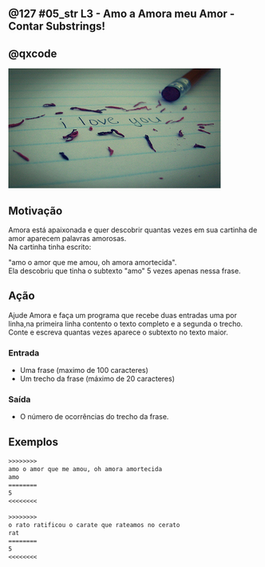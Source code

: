 ## @127 #05_str L3 - Amo a Amora meu Amor - Contar Substrings!
## @qxcode

![](capa.jpg)

## Motivação

Amora está apaixonada e quer descobrir quantas vezes em sua cartinha de amor aparecem palavras amorosas.  
Na cartinha tinha escrito:

"amo o amor que me amou, oh amora amortecida".  
Ela descobriu que tinha o subtexto "amo" 5 vezes apenas nessa frase.  
  
## Ação

Ajude Amora e faça um programa que recebe duas entradas uma por linha,na primeira linha contento o texto completo e a segunda o trecho.
Conte e escreva quantas vezes aparece o subtexto no texto maior.

### Entrada

* Uma frase (maximo de 100 caracteres)
* Um trecho da frase (máximo de 20 caracteres)

### Saída

* O número de ocorrências do trecho da frase.  

## Exemplos

```
>>>>>>>>
amo o amor que me amou, oh amora amortecida
amo
========
5
<<<<<<<<

>>>>>>>>
o rato ratificou o carate que rateamos no cerato
rat
========
5
<<<<<<<<
```

#

<!---
>>>>>>>> 01
lua de cristal que me faz sonhar menos
me
========
2
<<<<<<<<

>>>>>>>> 02
marquei um x no seu umbigo de zumbak
um
========
3
<<<<<<<<

>>>>>>>> 03
super golpe de kungfu
kungfu
========
1
<<<<<<<<
--->
